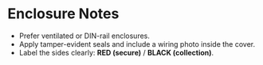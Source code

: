 # Enclosure Notes

- Prefer ventilated or DIN-rail enclosures.
- Apply tamper-evident seals and include a wiring photo inside the cover.
- Label the sides clearly: **RED (secure)** / **BLACK (collection)**.
